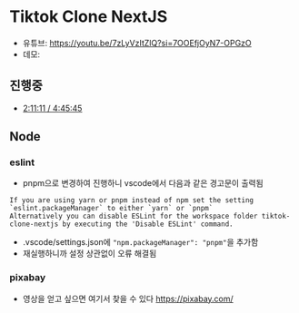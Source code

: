 # Tiktok Clone NextJS

- 유튜브: <https://youtu.be/7zLyVzItZlQ?si=7OOEfjOyN7-OPGzO>
- 데모:

## 진행중

- [2:11:11 / 4:45:45](https://youtu.be/7zLyVzItZlQ?si=wL8vW8vVU-RsEIlV&t=7871)

## Node

### eslint

- pnpm으로 변경하여 진행하니 vscode에서 다음과 같은 경고문이 출력됨

```text
If you are using yarn or pnpm instead of npm set the setting `eslint.packageManager` to either `yarn` or `pnpm`
Alternatively you can disable ESLint for the workspace folder tiktok-clone-nextjs by executing the 'Disable ESLint' command.
```

- .vscode/settings.json에 `"npm.packageManager": "pnpm"`을 추가함
- 재실행하니까 설정 상관없이 오류 해결됨

### pixabay

- 영상을 얻고 싶으면 여기서 찾을 수 있다 <https://pixabay.com/>
